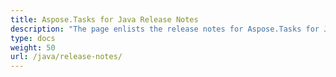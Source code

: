 ```yaml
---
title: Aspose.Tasks for Java Release Notes
description: "The page enlists the release notes for Aspose.Tasks for Java."
type: docs
weight: 50
url: /java/release-notes/
---
```



